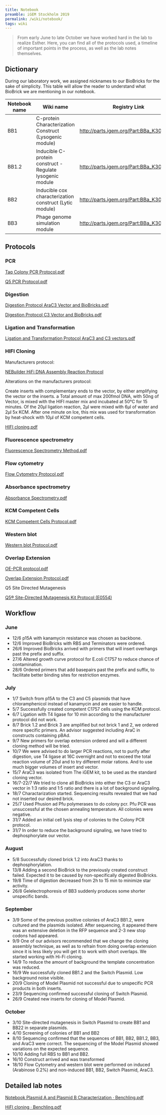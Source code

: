 ```yaml
---
title: Notebook
preamble: iGEM Stockholm 2019
permalink: /wiki/notebook/
tags: wiki
---
```


> From early June to late October we have worked hard in the lab to realize Esther. Here, you can find all of the protocols used, a timeline of important points in the process, as well as the lab notes themselves.

## Dictionary

During our laboratory work, we assigned nicknames to our BioBricks for the sake of simplicity. This table will allow the reader to understand what BioBrick we are mentioning in our notebook.

| Notebook name | Wiki name                                                 | Registry Link                           |
| ------------- | --------------------------------------------------------- | --------------------------------------- |
| BB1           | C-protein Characterization Construct (Lysogenic module)   | http://parts.igem.org/Part:BBa_K3024004 |
| BB1.2         | Inducible C-protein construct - Regulate lysogenic module | http://parts.igem.org/Part:BBa_K3024009 |
| BB2           | Inducible cox characterization construct (Lytic module)   | http://parts.igem.org/Part:BBa_K3024011 |
| BB3           | Phage genome simulation module                            | http://parts.igem.org/Part:BBa_K3024012 |

## Protocols

### PCR

[Taq Colony PCR Protocol.pdf](https://2019.igem.org/wiki/images/1/10/T--Stockholm--Taq_Colony_PCR_Protocol.pdf)

[Q5 PCR Protocol.pdf](https://2019.igem.org/wiki/images/1/1f/T--Stockholm--Q5_PCR_Protocol.pdf)

### Digestion

[Digestion Protocol AraC3 Vector and BioBricks.pdf](https://2019.igem.org/wiki/images/9/94/T--Stockholm--Digestion_Protocol_AraC3_Vector_and_BioBricks.pdf)

[Digestion Protocol C3 Vector and BioBricks.pdf](https://2019.igem.org/wiki/images/e/eb/T--Stockholm--Digestion_Protocol_C3_Vector_and_BioBricks.pdf)

### Ligation and Transformation

[Ligation and Transformation Protocol AraC3 and C3 vectors.pdf](https://2019.igem.org/wiki/images/7/70/T--Stockholm--Ligation_and_Transformation_Protocol_AraC3_and_C3_vectors.pdf)

### HIFI Cloning

Manufacturers protocol:

[NEBuilder HiFi DNA Assembly Reaction Protocol](https://international.neb.com/protocols/2014/11/26/nebuilder-hifi-dna-assembly-reaction-protocol)

Alterations on the manufacturers protocol:

Create inserts with complementary ends to the vector, by either amplifying the vector or the inserts. a Total amount of max 200fmol DNA, with 50ng of Vector, is mixed with the HIFI master mix and incubated at 50°C for 15 minutes. Of the 20µl ligation reaction, 2µl were mixed with 6µl of water and 2µl 5x KCM. After one minute on Ice, this mix was used for transformation by heat-shock with 10µl of KCM competent cells.

[HIFI cloning.pdf](https://2019.igem.org/wiki/images/0/04/T--Stockholm--HIFI_cloning.pdf)

### Fluorescence spectrometry

[Fluorescence Spectrometry Method.pdf](https://2019.igem.org/wiki/images/c/c6/T--Stockholm--Fluorescence_Spectrometry_Method.pdf)

### Flow cytometry

[Flow Cytometry Protocol.pdf](https://2019.igem.org/wiki/images/7/73/T--Stockholm--Flow_Cytometry_Protocol.pdf)

### Absorbance spectrometry

[Absorbance Spectrometry.pdf](https://2019.igem.org/wiki/images/4/47/T--Stockholm--Absorbance_Spectrometry.pdf)

### KCM Competent Cells

[KCM Competent Cells Protocol.pdf](https://2019.igem.org/wiki/images/7/75/T--Stockholm--KCM_Competent_Cells_Protocol.pdf)

### Western blot

[Western blot Protocol.pdf](https://2019.igem.org/wiki/images/0/0b/T--Stockholm--Western_Blot.pdf)

### Overlap Extension

[OE-PCR protocol.pdf](https://2019.igem.org/wiki/images/3/3b/T--Stockholm--OE-PCR_protocol.pdf)

[Overlap Extension Protocol.pdf](https://2019.igem.org/wiki/images/6/69/T--Stockholm--Overlap_Extension_Protocol.pdf)

Q5 Site Directed Mutagenesis

[Q5® Site-Directed Mutagenesis Kit Protocol (E0554)](https://international.neb.com/protocols/2013/01/26/q5-site-directed-mutagenesis-kit-protocol-e0554)

## Workflow

### June

-   12/6 p15A with kanamycin resistance was chosen as backbone.
-   12/6 Improved BioBricks with RBS and Terminators were ordered.
-   26/6 Improved BioBricks arrived with primers that will insert overhangs past the prefix and suffix.
-   27/6 Altered growth curve protocol for E.coli C1757 to reduce chance of contamination.
-   28/6 Ordered primers that add basepairs past the prefix and suffix, to facilitate better binding sites for restriction enzymes.

### July

-   1/7 Switch from p15A to the C3 and C5 plasmids that have chloramphenicol instead of kanamycin and are easier to handle.
-   5/7 Successfully created competent C1757 cells using the KCM protocol.
-   6/7 Ligation with T4 ligase for 10 min according to the manufacturer protocol did not work.
-   8/7 Brick 1.2 and Brick 3 are amplified but not brick 1 and 2, we ordered more specific primers. An advisor suggested including AraC in constructs containing pBAd.
-   9/7 New primers for overlap extension ordered and will a different cloning method will be tried.
-   10/7 We were advised to do larger PCR reactions, not to purify after digestion, use T4 ligase at 16C overnight and not to exceed the total reaction volume of 20ul and to try different molar rations. And to use much bigger volumes of insert and vector.
-   15/7 AraC3 was isolated from The iGEM kit, to be used as the standard cloning vector.
-   16/7-22/7 We tried to clone all BioBricks into either the C3 or AraC3 vector in 1:3 ratio and 1:5 ratio and there is a lot of background signaling.
-   18/7 Charactarization started. Sequencing results revealed that we had not inserted our desired brick.
-   25/7 Used Phusion ad Pfu polymerases to do colony pcr. Pfu PCR was unsuccessful at the chosen annealing temperature. All colonies were negative.
-   31/7 Added an initial cell lysis step of colonies to the Colony PCR protocol.
-   31/7 In order to reduce the background signaling, we have tried to dephosphorylate our vector.

### August

-   5/8 Successfully cloned brick 1.2 into AraC3 thanks to dephosphorylation.
-   13/8 Adding a second BioBrick to the previously created construct failed. Expected it to be caused by non-specifically digested BioBricks.
-   19/8 Time of digestion decreased from 2h to 15 min to minimize star activity.
-   26/8 Gelelectrophoresis of BB3 suddenly produces some shorter unspecific bands.

### September

-   3/9 Some of the previous positive colonies of AraC3 BB1.2, were cultured and the plasmids isolated. After sequencing, it appeared there was an extensive deletion in the RFP sequence and 2-3 new stop codons had appeared.
-   9/9 One of our advisors recommended that we change the cloning assembly technique, as well as to refrain from doing overlap extension since it is less likely you will get it to work with short overlaps. We started working with Hi-Fi cloning.
-   14/9 To reduce the amount of background the template concentration was reduced.
-   16/9 We successfully cloned BB1.2 and the Switch Plasmid. Low background noise visible.
-   20/9 Cloning of Model Plasmid not successful due to unspecific PCR products in both inserts.
-   23/9 Sequencing confirmed successful cloning of Switch Plasmid.
-   26/9 Created new inserts for cloning of Model Plasmid.

### October

-   3/10 Site-directed mutagenesis in Switch Plasmid to create BB1 and BB22 in separate plasmids.
-   4/10 Screening of colonies of BB1 and BB2
-   8/10 Sequencing confirmed that the sequences of BB1, BB2, BB1.2, BB3, and AraC3 were correct. The sequencing of the Model Plasmid showed variations on the expected sequence.
-   10/10 Adding full RBS to BB1 and BB2.
-   16/10 Construct arrived and was transformed
-   18/10 Flow Cytometry and western blot were performed on induced (Arabinose 0.2%) and non-induced BB1, BB2, Switch Plasmid, AraC3.

## Detailed lab notes

[Notebook Plasmid A and Plasmid B Characterization · Benchling.pdf](https://www.notion.so/43f62212507445a992050f386b8c1095#1919fc859a384d008d658514339258cd)

[HiFI cloning · Benchling.pdf](https://www.notion.so/43f62212507445a992050f386b8c1095#6abf216bd73c4168ac9463447f234ef8)

[](https://www.notion.so/43f62212507445a992050f386b8c1095#874a391e490e450a8c6f764b9a081b98)
